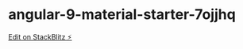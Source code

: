# angular-9-material-starter-7ojjhq

[Edit on StackBlitz ⚡️](https://stackblitz.com/edit/angular-9-material-starter-7ojjhq)